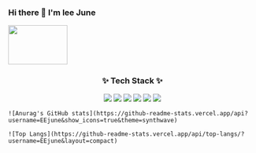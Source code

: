### Hi there 👋 I'm lee June

<a href="https://profile.intra.42.fr/" target="_blank">
    <img src="https://img.shields.io/badge/lseo-000000?style=for-the-badge&logo=42&logoColor=FFFFFF" 
         style="width: 120px; height: 80px;color: #000000;" 
         font-size: 5px>
</a>
<h3 align="center">✨ Tech Stack ✨</h3>
<div align="center">
<a target="_blank"><img src="https://img.shields.io/badge/C-A8B9CC?style=flat&logo=c&logoColor=FFFFFF"/></a>
<a target="_blank"><img src="https://img.shields.io/badge/C++-00599C?style=flat&logo=cplusplus&logoColor=FFFFFF"/></a>
<a target="_blank"><img src="https://img.shields.io/badge/python-3776AB?style=flat&logo=python&logoColor=FFFFFF"/></a>
<a target="_blank"><img src="https://img.shields.io/badge/html-E34F26?style=flat&logo=html5&logoColor=FFFFFF"/></a>
<a target="_blank"><img src="https://img.shields.io/badge/css-663399?style=flat&logo=css&logoColor=FFFFFF"/></a>
<a target="_blank"><img src="https://img.shields.io/badge/Javascript-F7DF1E?style=flat&logo=javascript&logoColor=FFFFFF"/></a>
</div>

<div>
    
    ![Anurag's GitHub stats](https://github-readme-stats.vercel.app/api?username=EEjune&show_icons=true&theme=synthwave)
    
    ![Top Langs](https://github-readme-stats.vercel.app/api/top-langs/?username=EEjune&layout=compact)
    
</div>




